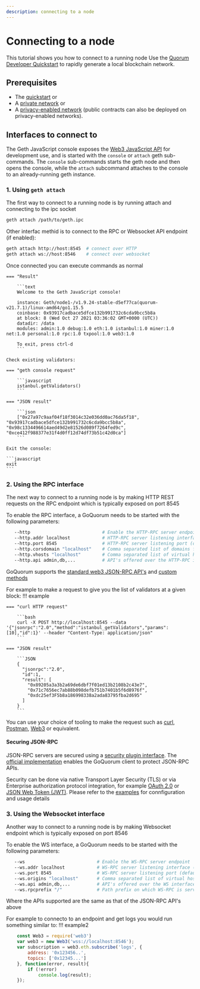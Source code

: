```yaml
---
description: connecting to a node
---
```


# Connecting to a node

This tutorial shows you how to connect to a running node
Use the [Quorum Developer Quickstart](../Tutorials/Quorum-Dev-Quickstart/Getting-Started.md) to rapidly generate a local blockchain network.

## Prerequisites

* The [quickstart](../Tutorials/Quorum-Dev-Quickstart/Getting-Started.md) or
* A [private network](../Tutorials/Private-Network/Create-IBFT-Network.md) or
* A [privacy-enabled network](../Tutorials/Create-Privacy-enabled-network.md)
    (public contracts can also be deployed on privacy-enabled networks).

## Interfaces to connect to

The Geth JavaScript console exposes the [Web3 JavaScript API](https://web3js.readthedocs.io/en/v1.2.9/) for development use, and is started
with the `console` or `attach` geth sub-commands. The `console` sub-commands starts the geth node and then opens the console, while the `attach`
subcommand attaches to the console to an already-running geth instance.

### 1. Using `geth attach`

The first way to connect to a running node is by running attach and connecting to the ipc socket

```bash
geth attach /path/to/geth.ipc
```

Other interfac methid is to connect to the RPC or Websocket API endpoint (if enabled):

```bash
geth attach http://host:8545  # connect over HTTP
geth attach ws://host:8546    # connect over websocket
```

Once connected you can execute commands as normal

    === "Result"

        ```text
        Welcome to the Geth JavaScript console!

        instance: Geth/node1-/v1.9.24-stable-d5ef77ca(quorum-v21.7.1)/linux-amd64/go1.15.5
        coinbase: 0x93917cadbace5dfce132b991732c6cda9bcc5b8a
        at block: 8 (Wed Oct 27 2021 03:36:02 GMT+0000 (UTC))
        datadir: /data
        modules: admin:1.0 debug:1.0 eth:1.0 istanbul:1.0 miner:1.0 net:1.0 personal:1.0 rpc:1.0 txpool:1.0 web3:1.0

        To exit, press ctrl-d
        ```

    Check existing validators:

    === "geth console request"

        ```javascript
        istanbul.getValidators()
        ```

    === "JSON result"

        ```json
        ["0x27a97c9aaf04f18f3014c32e036dd0ac76da5f18", "0x93917cadbace5dfce132b991732c6cda9bcc5b8a", "0x98c1334496614aed49d2e81526d089f7264fed9c", "0xce412f988377e31f4d0ff12d74df73b51c42d0ca"]
        ```

    Exit the console:

    ```javascript
    exit
    ```

### 2. Using the RPC interface

The next way to connect to a running node is by making HTTP REST requests on the RPC endpoint which is typically exposed on port 8545

To enable the RPC interface, a GoQuorum needs to be started with the following parameters:

```bash
   --http                           # Enable the HTTP-RPC server endpoint
   --http.addr localhost            # HTTP-RPC server listening interface (default: "localhost")
   --http.port 8545                 # HTTP-RPC server listening port (default: 8545)
   --http.corsdomain "localhost"    # Comma separated list of domains from which to accept cross origin requests (browser enforced)
   --http.vhosts "localhost"        # Comma separated list of virtual hostnames from which to accept requests (server enforced). Accepts '*' wildcard.
   --http.api admin,db,...          # API's offered over the HTTP-RPC interface
```

GoQuorum supports the [standard web3 JSON-RPC API's](https://geth.ethereum.org/docs/rpc/server) and [custom methods](../Reference/API-Methods.md)

For example to make a request to give you the list of validators at a given block:
!!! example

    === "curl HTTP request"

        ```bash
        curl -X POST http://localhost:8545 --data '{"jsonrpc":"2.0","method":"istanbul_getValidators","params":[10],"id":1}' --header "Content-Type: application/json"
        ```

    === "JSON result"

        ```JSON
        {
          "jsonrpc":"2.0",
          "id":1,
          "result": [
            "0x89205a3a3b2a69de6dbf7f01ed13b2108b2c43e7",
            "0x71c7656ec7ab88b098defb751b7401b5f6d8976f",
            "0xdc25ef3F5b8a186998338a2ada83795fba2d695"
          ]
        }
        ```

You can use your choice of tooling to make the request such as [curl](https://curl.se/), [Postman](https://www.postman.com/),
[Web3](https://web3js.readthedocs.io/en/latest/) or equivalent.

#### Securing JSON-RPC

JSON-RPC servers are secured using a [security plugin interface](../Reference/Plugins/Security.md). The
[official implementation](https://github.com/ConsenSys/quorum-security-plugin-enterprise) enables the GoQuorum client to protect JSON-RPC APIs.

Security can be done via native Transport Layer Security (TLS) or via Enterprise authorization protocol integration, for example
[OAuth 2.0](https://tools.ietf.org/html/rfc6749) or [JSON Web Token (JWT)](https://tools.ietf.org/html/rfc7519). Please refer to the
[examples](../HowTo/Use/JSON-RPC-API-Security.md) for connfiguration and usage details

### 3. Using the Websocket interface

Another way to connect to a running node is by making Websocket endpoint which is typically exposed on port 8546

To enable the WS interface, a GoQuorum needs to be started with the following parameters:

```bash
   --ws                           # Enable the WS-RPC server endpoint
   --ws.addr localhost            # WS-RPC server listening interface (default: "localhost")
   --ws.port 8545                 # WS-RPC server listening port (default: 8545)
   --ws.origins "localhost"       # Comma separated list of virtual hostnames from which to accept requests (server enforced). Accepts '*' wildcard
   --ws.api admin,db,...          # API's offered over the WS interface
   --ws.rpcprefix "/"             # Path prefix on which WS-RPC is served. Use '/' to serve on all paths.
```

Where the APIs supported are the same as that of the JSON-RPC API's above

For example to connecto to an endpoint and get logs you would run something similar to:
!!! example2

```javascript
    const Web3 = require('web3')
    var web3 = new Web3('wss://localhost:8546');
    var subscription = web3.eth.subscribe('logs', {
        address: '0x123456..',
        topics: ['0x12345...']
    }, function(error, result){
        if (!error)
            console.log(result);
    });
```
